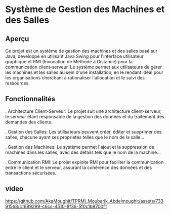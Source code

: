 # Système de Gestion des Machines et des Salles

## Aperçu

Ce projet est un système de gestion des machines et des salles basé sur Java, développé en utilisant Java Swing pour l'interface utilisateur graphique et RMI (Invocation de Méthode à Distance) pour la communication client-serveur. Le système permet aux utilisateurs de gérer les machines et les salles au sein d'une installation, en le rendant idéal pour les organisations cherchant à rationaliser l'allocation et le suivi des ressources.

## Fonctionnalités

. Architecture Client-Serveur: Le projet suit une architecture client-serveur, le serveur étant responsable de la gestion des données et du traitement des demandes des clients.

. Gestion des Salles: Les utilisateurs peuvent créer, éditer et supprimer des salles, chacune ayant ses propriétés telles que le nom de la salle...

. Gestion des Machines: Le système permet l'ajout et la suppression de machines dans les salles, avec des détails tels que le nom de la machine...

. Communication RMI: Le projet exploite RMI pour faciliter la communication entre le client et le serveur, assurant la cohérence des données et des transactions sécurisées.

## video

https://github.com/AkaMoughit/TPRMI_Moubarik_Abdelmoughit/assets/73391568/c1689299-c6cc-4510-8f36-5f0c1b8700f1







